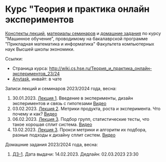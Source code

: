 # Курс "Теория и практика онлайн экспериментов 

[Конспекты лекций](2024-spring/lectures), [материалы семинаров](2024-spring/seminars) и [домашние задания](2024-spring/hw) по курсу "Машинное обучение", проводимому на бакалаврской программе "Прикладная математика и информатика" Факультета компьютерных наук Высшей школы экономики.

Ссылки: 
* Страница курса: http://wiki.cs.hse.ru/Теория_и_практика_онлайн-экспериментов_23/24
* [Anytask](https://anytask.org/course/1089), инвайт: в чате

Записи лекций и семинаров 2023/2024 года, весна:
1. 30.01.2023. [Лекция 1](https://github.com/nbagiyan/online-exp-course/blob/main/2024-spring%20/lectures/1.pdf). Введение в эксперименты, дизайн экспериментов и связь с гипотезами [Видео](https://youtu.be/bT7u4iO7PfM?si=2GEOwxZ6kdAD4nq8)
2. 03.02.2023. [Лекция 2](https://github.com/nbagiyan/online-exp-course/blob/main/2024-spring%20/lectures/2.pdf). Метрики продукта, роста и эксперимента. Что почему и как? [Видео](https://youtu.be/CVXWVhMhVm8?si=vpoKdNZzPQ89KZBc)
3. 06.02.2023. [Лекция 3](https://github.com/nbagiyan/online-exp-course/blob/main/2024-spring%20/lectures/3.pdf). Подбор групп, статистические тесты, что такое хорошая сплит система. [Видео](https://youtu.be/IEme2Qvgtlk?si=uD10oDBa5KBLdgrq)
4. 13.02.2023. [Лекция 3](https://github.com/nbagiyan/online-exp-course/blob/main/2024-spring%20/lectures/4.pdf). Прокси метрики и алгоритм их подбора, разные подходы к дизайну сплит систем. [Видео]()


Домашние задания 2023/2024 года, весна:
1. [ДЗ-1](https://github.com/nbagiyan/online-exp-course/blob/main/2024-spring%20/hw/hw-1/hw1.ipynb). Дата выдачи: 14.02.2023. Дедлайн: 02.03.2023 23:30

